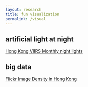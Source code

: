 ```yaml
---
layout: research
title: fun visualization
permalink: /visual
---
```


## artificial light at night

[Hong Kong VIIRS Monthly night lights](https://sjliu.me/images/viirs_hk_setNull_month.gif)

## big data

[Flickr Image Density in Hong Kong](https://sjliu.me/Flickr/Hong-Kong)

